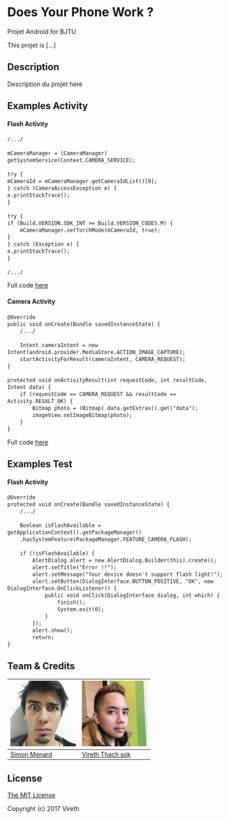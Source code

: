 # Does Your Phone Work ?
Projet Android for BJTU

This projet is [...]

## Description

Description du projet here

## Examples Activity

#### Flash Activity

    /.../
    
    mCameraManager = (CameraManager) getSystemService(Context.CAMERA_SERVICE);
    
    try {
	mCameraId = mCameraManager.getCameraIdList()[0];
    } catch (CameraAccessException e) {
	e.printStackTrace();
    }

    try {
	if (Build.VERSION.SDK_INT >= Build.VERSION_CODES.M) {
	    mCameraManager.setTorchMode(mCameraId, true);
	}
    } catch (Exception e) {
	e.printStackTrace();
    }
    
    /.../

Full code [here](https://github.com/vireth20/Android_BJTU/blob/master/mobile/src/main/java/com/example/vireth/doyourphonesuck/CameraFront.java)

#### Camera Activity

    @Override
    public void onCreate(Bundle savedInstanceState) {
        /.../
	
        Intent cameraIntent = new Intent(android.provider.MediaStore.ACTION_IMAGE_CAPTURE);
        startActivityForResult(cameraIntent, CAMERA_REQUEST);
    }
    
    protected void onActivityResult(int requestCode, int resultCode, Intent data) {
        if (requestCode == CAMERA_REQUEST && resultCode == Activity.RESULT_OK) {
            Bitmap photo = (Bitmap) data.getExtras().get("data");
            imageView.setImageBitmap(photo);
        }
    }
	
Full code [here](https://github.com/vireth20/Android_BJTU/blob/master/mobile/src/main/java/com/example/vireth/doyourphonesuck/CameraFront.java)

## Examples Test

#### Flash Activity

    @Override
    protected void onCreate(Bundle savedInstanceState) {
        /.../

        Boolean isFlashAvailable = getApplicationContext().getPackageManager()
		.hasSystemFeature(PackageManager.FEATURE_CAMERA_FLASH);

        if (!isFlashAvailable) {
            AlertDialog alert = new AlertDialog.Builder(this).create();
            alert.setTitle("Error !!");
            alert.setMessage("Your device doesn't support flash light!");
            alert.setButton(DialogInterface.BUTTON_POSITIVE, "OK", new DialogInterface.OnClickListener() {
                public void onClick(DialogInterface dialog, int which) {
                    finish();
                    System.exit(0);
                }
            });
            alert.show();
            return;
    }

## Team & Credits

[![Keysim](https://raw.githubusercontent.com/keysim/gearobot/master/doc/img/keysim.png)](http://keysim.fr) | [![Vireth](https://raw.githubusercontent.com/keysim/gearobot/master/doc/img/vireth.png)](http://vireth.com)
---|---
[Simon Menard](keysim.fr) | [Vireth Thach sok](vireth.com)

## License

[The MIT License](http://opensource.org/licenses/MIT)

Copyright (c) 2017 Vireth
